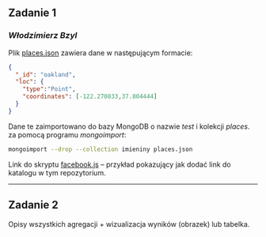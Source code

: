 ## Zadanie 1

### *Włodzimierz Bzyl*

Plik [places.json](/data/wbzyl/places.json) zawiera dane w następującym formacie:

```json
{
  "_id": "oakland",
  "loc": {
    "type":"Point",
    "coordinates": [-122.270833,37.804444]
  }
}
```

Dane te zaimportowano do bazy MongoDB o nazwie *test* i kolekcji *places*.
za pomocą programu *mongoimport*:

```sh
mongoimport --drop --collection imieniny places.json
```

Link do skryptu [facebook.js](/scripts/wbzyl/facebook.js) – przykład
pokazujący jak dodać link do katalogu w tym repozytorium.


----

## Zadanie 2

Opisy wszystkich agregacji + wizualizacja wyników (obrazek) lub tabelka.
